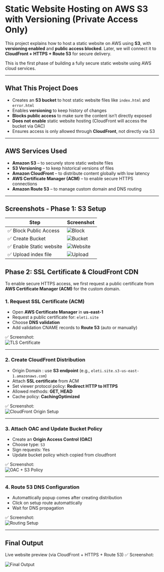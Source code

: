 #  Static Website Hosting on AWS S3 with Versioning (Private Access Only)

This project explains how to host a static website on AWS using **S3**, with **versioning enabled** and **public access blocked**. Later, we will connect it to **CloudFront + HTTPS + Route 53** for secure delivery.

This is the first phase of building a fully secure static website using AWS cloud services.

---

##  What This Project Does

- Creates an **S3 bucket** to host static website files like `index.html` and `error.html`
- Enables **versioning** to keep history of changes
- **Blocks public access** to make sure the content isn’t directly exposed
- **Does not enable** static website hosting (CloudFront will access the bucket via OAC)
- Ensures access is only allowed through **CloudFront**, not directly via S3
  
---

##  AWS Services Used

- **Amazon S3** – to securely store static website files
- **S3 Versioning** – to keep historical versions of files
- **Amazon CloudFront** – to distribute content globally with low latency
- **AWS Certificate Manager (ACM)** – to enable secure HTTPS connections
- **Amazon Route 53** – to manage custom domain and DNS routing

---

##  Screenshots - Phase 1: S3 Setup

| Step                    | Screenshot |
|-------------------------|------------|
| ✅ Block Public Access  | ![Block ](assets/block-public-access.png) |
| ✅ Create Bucket        | ![Bucket](assets/create-bucket.png) |
| ✅ Enable Static website| ![Website](assets/enable-static-website.png) |
| ✅ Upload index file    | ![Upload ](assets/upload-index-file.png) |

## Phase 2: SSL Certificate & CloudFront CDN

To enable secure HTTPS access, we first request a public certificate from **AWS Certificate Manager (ACM)** for the custom domain.

### 1. Request SSL Certificate (ACM)

- Open **AWS Certificate Manager** in **us-east-1**
- Request a public certificate for: `eleti.site`
- Choose **DNS validation**
- Add validation CNAME records to **Route 53** (auto or manually)

✅ Screenshot:  
![TLS Certificate](assets/cloudfront/tls-certificate.png)

---

### 2. Create CloudFront Distribution

- Origin Domain : use **S3 endpoint** (e.g., `eleti.site.s3-us-east-1.amazonaws.com`)
- Attach **SSL certificate** from ACM
- Set viewer protocol policy: **Redirect HTTP to HTTPS**
- Allowed methods: **GET, HEAD**
- Cache policy: **CachingOptimized**

✅ Screenshot:  
![CloudFront Origin Setup](assets/cloudfront/cloudfront-origin-setup.png)

---

### 3. Attach OAC and Update Bucket Policy

- Create an **Origin Access Control (OAC)**
- Choose type: `S3`
- Sign requests: Yes
- Update bucket policy which copied from cloudfront

✅ Screenshot:  
![OAC + S3 Policy](assets/cloudfront/oac-S3-Policy.png)

---

### 4. Route 53 DNS Configuration

- Automattically popup comes after creating distribution 
- Click on setup route automattically 
- Wait for DNS propagation

✅ Screenshot:  
![Routing Setup](assets/cloudfront/setup-routing.png)

---

## Final Output

Live website preview (via CloudFront + HTTPS + Route 53)
✅ Screenshot:

![Final Output](assets/final-output.png)
